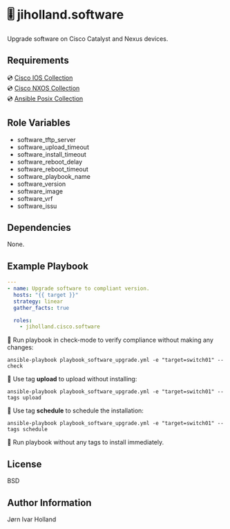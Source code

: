 🎚️ jiholland.software
=====================

Upgrade software on Cisco Catalyst and Nexus devices.

Requirements
------------

💿 [Cisco IOS Collection](https://galaxy.ansible.com/cisco/ios) <br>
💿 [Cisco NXOS Collection](https://galaxy.ansible.com/cisco/nxos) <br>
💿 [Ansible Posix Collection](https://galaxy.ansible.com/ansible/posix) <br>

Role Variables
--------------

- software_tftp_server
- software_upload_timeout
- software_install_timeout
- software_reboot_delay
- software_reboot_timeout
- software_playbook_name
- software_version
- software_image
- software_vrf
- software_issu

Dependencies
------------

None.

Example Playbook
----------------
```yaml
---
- name: Upgrade software to compliant version.
  hosts: "{{ target }}"
  strategy: linear
  gather_facts: true

  roles:
    - jiholland.cisco.software
```
🧪 Run playbook in check-mode to verify compliance without making any changes:

    ansible-playbook playbook_software_upgrade.yml -e "target=switch01" --check

🌱 Use tag **upload** to upload without installing:

    ansible-playbook playbook_software_upgrade.yml -e "target=switch01" --tags upload

📅 Use tag **schedule** to schedule the installation:

    ansible-playbook playbook_software_upgrade.yml -e "target=switch01" --tags schedule

💯 Run playbook without any tags to install immediately.


License
-------

BSD

Author Information
------------------

Jørn Ivar Holland
